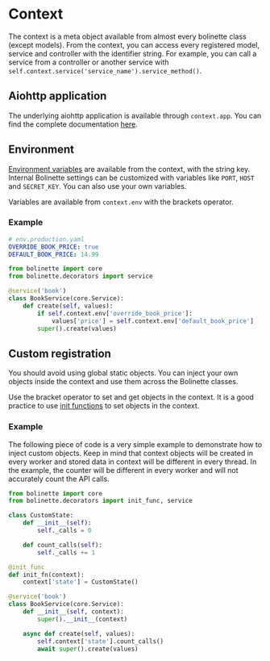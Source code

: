 # Context

The context is a meta object available from almost every bolinette class (except models).
From the context, you can access every registered model, service and controller with the identifier string.
For example, you can call a service from a controller or another service with `self.context.service('service_name').service_method()`.

## Aiohttp application

The underlying aiohttp application is available through `context.app`.
You can find the complete documentation [here](https://docs.aiohttp.org/en/stable/web.html).

## Environment

[Environment variables](./environment.md#environment-variables) are available from the context, with the string key.
Internal Bolinette settings can be customized with variables like `PORT`, `HOST` and `SECRET_KEY`.
You can also use your own variables.

Variables are available from `context.env` with the brackets operator.

### Example

```yaml
# env.production.yaml
OVERRIDE_BOOK_PRICE: true
DEFAULT_BOOK_PRICE: 14.99
```

```python
from bolinette import core
from bolinette.decorators import service

@service('book')
class BookService(core.Service):
    def create(self, values):
        if self.context.env['override_book_price']:
            values['price'] = self.context.env['default_book_price']
        super().create(values)
```

## Custom registration

You should avoid using global static objects.
You can inject your own objects inside the context and use them across the Bolinette classes.

Use the bracket operator to set and get objects in the context.
It is a good practice to use [init functions](./init.md) to set objects in the context.

### Example

The following piece of code is a very simple example to demonstrate how to inject custom objects.
Keep in mind that context objects will be created in every worker and stored data in context will be different in every thread.
In the example, the counter will be different in every worker and will not accurately count the API calls.

```python
from bolinette import core
from bolinette.decorators import init_func, service

class CustomState:
    def __init__(self):
        self._calls = 0

    def count_calls(self):
        self._calls += 1

@init_func
def init_fn(context):
    context['state'] = CustomState()

@service('book')
class BookService(core.Service):
    def __init__(self, context):
        super().__init__(context)

    async def create(self, values):
        self.context['state'].count_calls()
        await super().create(values)
```
